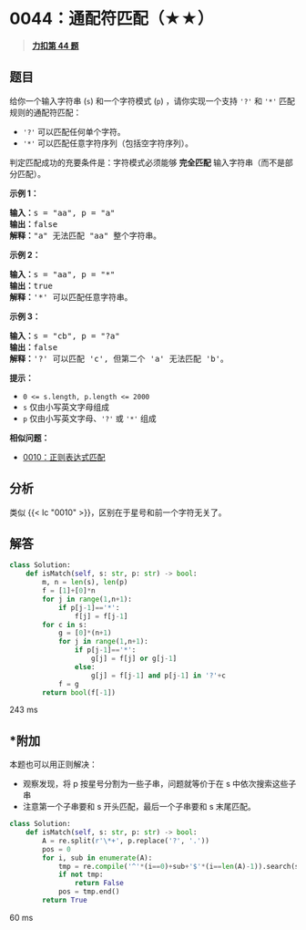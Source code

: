 # 0044：通配符匹配（★★）


> <u>**[力扣第 44 题](https://leetcode.cn/problems/wildcard-matching/)**</u>

## 题目

<div class="title__3Vvk">给你一个输入字符串 (<code>s</code>) 和一个字符模式 (<code>p</code>) ，请你实现一个支持 <code>'?'</code> 和 <code>'*'</code> 匹配规则的通配符匹配：</div>

<ul>
<li class="title__3Vvk"><code>'?'</code> 可以匹配任何单个字符。</li>
<li class="title__3Vvk"><code>'*'</code> 可以匹配任意字符序列（包括空字符序列）。</li>
</ul>

<div class="original__bRMd">
<div>
<p>判定匹配成功的充要条件是：字符模式必须能够 <strong>完全匹配</strong> 输入字符串（而不是部分匹配）。</p>
</div>
</div>


<p><strong class="example">示例 1：</strong></p>

<pre>
<strong>输入：</strong>s = "aa", p = "a"
<strong>输出：</strong>false
<strong>解释：</strong>"a" 无法匹配 "aa" 整个字符串。
</pre>

<p><strong class="example">示例 2：</strong></p>

<pre>
<strong>输入：</strong>s = "aa", p = "*"
<strong>输出：</strong>true
<strong>解释：</strong>'*' 可以匹配任意字符串。
</pre>

<p><strong class="example">示例 3：</strong></p>

<pre>
<strong>输入：</strong>s = "cb", p = "?a"
<strong>输出：</strong>false
<strong>解释：</strong>'?' 可以匹配 'c', 但第二个 'a' 无法匹配 'b'。
</pre>



<p><strong>提示：</strong></p>

<ul>
<li><code>0 &lt;= s.length, p.length &lt;= 2000</code></li>
<li><code>s</code> 仅由小写英文字母组成</li>
<li><code>p</code> 仅由小写英文字母、<code>'?'</code> 或 <code>'*'</code> 组成</li>
</ul>


**相似问题：**
- [0010：正则表达式匹配](/leetcode/0010)


## 分析

类似 {{< lc "0010" >}}，区别在于星号和前一个字符无关了。

## 解答

```python
class Solution:
    def isMatch(self, s: str, p: str) -> bool:
        m, n = len(s), len(p)
        f = [1]+[0]*n
        for j in range(1,n+1):
            if p[j-1]=='*':
                f[j] = f[j-1]
        for c in s:
            g = [0]*(n+1)
            for j in range(1,n+1):
                if p[j-1]=='*':
                    g[j] = f[j] or g[j-1]
                else:
                    g[j] = f[j-1] and p[j-1] in '?'+c
            f = g
        return bool(f[-1])
```
243 ms

## *附加

本题也可以用正则解决：
- 观察发现，将 p 按星号分割为一些子串，问题就等价于在 s 中依次搜索这些子串
- 注意第一个子串要和 s 开头匹配，最后一个子串要和 s 末尾匹配。

```python
class Solution:
    def isMatch(self, s: str, p: str) -> bool:
        A = re.split(r'\*+', p.replace('?', '.'))
        pos = 0
        for i, sub in enumerate(A):
            tmp = re.compile('^'*(i==0)+sub+'$'*(i==len(A)-1)).search(s, pos)
            if not tmp:
                return False
            pos = tmp.end()
        return True
```
60 ms
